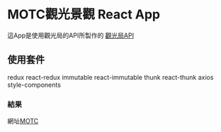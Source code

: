 # MOTC觀光景觀 React App

這App是使用觀光局的API所製作的
[觀光局API](https://ptx.transportdata.tw/MOTC)

## 使用套件

redux react-redux immutable react-immutable thunk react-thunk axios style-components 

### 結果

網址[MOTC](https://vincent19961112.github.io/MOTC)

